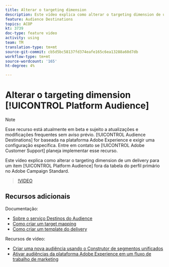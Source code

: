 ```yaml
---
title: Alterar o targeting dimension
description: Este vídeo explica como alterar o targeting dimension de um delivery para uma Audiência de plataforma fora da tabela do perfil principal no Adobe Campaign Standard.
feature: Audience Destinations
topics: ACOP
kt: 3739
doc-type: feature video
activity: using
team: TM
translation-type: tm+mt
source-git-commit: cb5d5bc58137fd374eafe165c6ea13288a60d7db
workflow-type: tm+mt
source-wordcount: '165'
ht-degree: 4%

---
```



# Alterar o targeting dimension [!UICONTROL Platform Audience]

>[!NOTE]
>
>Esse recurso está atualmente em beta e sujeito a atualizações e modificações frequentes sem aviso prévio. [!UICONTROL Audience Destinations] for baseada na plataforma Adobe Experience e exigir uma configuração específica.
>Entre em contato se [!UICONTROL Adobe Customer Support] planeja implementar esse recurso.

Este vídeo explica como alterar o targeting dimension de um delivery para um item [!UICONTROL Platform Audience] fora da tabela do perfil primário no Adobe Campaign Standard.

>[!VIDEO](https://video.tv.adobe.com/v/30151?quality=12)

## Recursos adicionais

Documentação:

* [Sobre o serviço Destinos do Audience](https://docs.adobe.com/content/help/en/campaign-standard/using/profiles-and-audiences/working-with-adobe-experience-platform/aep-about-audience-destinations-service.html)
* [Como criar um target mapping](https://docs.adobe.com/content/help/en/campaign-standard/using/administrating/application-settings/target-mappings-in-campaign.html)
* [Como criar um template do delivery](https://docs.adobe.com/content/help/en/campaign-standard/using/getting-started/marketing-plans/marketing-activity-templates.html)

Recursos de vídeo:

* [Criar uma nova audiência usando o Construtor de segmentos unificados](/help/profiles-and-audiences/audience-destinations/creating-audiences-using-segment-builder.md)
* [Ativar audiências da plataforma Adobe Experience em um fluxo de trabalho de marketing](/help/profiles-and-audiences/audience-destinations/activating-aep-audiences.md)
